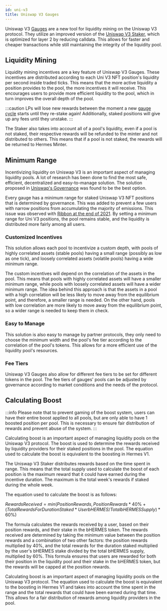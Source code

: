 ```yaml
---
id: uni-v3
title: Uniswap V3 Gauges
---
```


[//]: # (TODO:  Add examples)
[//]: # (TODO:  Link how Talos helps or users can take advantage of it's staked positions)

Uniswap V3 [Gauges](./introduction) are a new tool for liquidity mining on the Uniswap V3 protocol. They utilize an improved version of the [Uniswap V3 Staker](https://docs.uniswap.org/contracts/v3/guides/liquidity-mining/overview), which is optimized for layer 2 by reducing calldata. This allows for faster and cheaper transactions while still maintaining the integrity of the liquidity pool.

## Liquidity Mining

Liquidity mining incentives are a key feature of Uniswap V3 Gauges. These incentives are distributed according to each Uni V3 NFT position's liquidity per second inside traded ticks. This means that the more active liquidity a position provides to the pool, the more incentives it will receive. This encourages users to provide more efficient liquidity to the pool, which in turn improves the overall depth of the pool.

:::caution
LPs will lose new rewards between the moment a new [gauge cycle](./introduction/#gauge-cycle) starts until they re-stake again! Additionally, staked positions will give up any fees until they unstake.
:::

The Staker also takes into account all of a pool's liquidity, even if a pool is not staked, their respective rewards will be refunded to the minter and not distributed to others. This means that if a pool is not staked, the rewards will be returned to Hermes Minter.

## Minimum Range

Incentivizing liquidity on Uniswap V3 is an important aspect of managing liquidity pools. A lot of research has been done to find the most safe, efficient, decentralized and easy-to-manage solution. The solution proposed in [Uniswap's Governance](https://gov.uniswap.org/t/consensus-check-should-uniswap-incentivize-liquidity-on-optimism-and-arbitrum/15288/13) was found to be the best option.

Every gauge has a minimum range for staked Uniswap V3 NFT positions that is determined by governance. This was added to prevent a few users with narrow positions from accumulating the majority of emissions. This issue was observed with [Ribbon at the end of 2021](https://medium.com/@revert_finance/onetickdao-eth-and-the-narrow-rangers-f9a376f7f0c9). By setting a minimum range for Uni V3 positions, the pool remains stable, and the liquidity is distributed more fairly among all users.

### Customized Incentives

This solution allows each pool to incentivize a custom depth, with pools of highly correlated assets (stable pools) having a small range (possibly as low as one tick), and loosely correlated assets (volatile pools) having a wide minimum range.

The custom incentives will depend on the correlation of the assets in the pool. This means that pools with highly correlated assets will have a smaller minimum range, while pools with loosely correlated assets will have a wider minimum range. The idea behind this approach is that the assets in a pool with a high correlation will be less likely to move away from the equilibrium point, and therefore, a smaller range is needed. On the other hand, pools with low correlation are more likely to move away from the equilibrium point, so a wider range is needed to keep them in check.

### Easy to Manage

This solution is also easy to manage by partner protocols, they only need to choose the minimum width and the pool's fee tier according to the correlation of the pool's tokens. This allows for a more efficient use of the liquidity pool's resources.

### Fee Tiers

Uniswap V3 Gauges also allow for different fee tiers to be set for different tokens in the pool. The fee tiers of gauges' pools can be adjusted by governance according to market conditions and the needs of the protocol.

## Calculating Boost

:::info
Please note that to prevent gaming of the boost system, users can have their entire boost applied to all pools, but are only able to have 1 boosted position per pool. This is necessary to ensure fair distribution of rewards and prevent abuse of the system.
:::

Calculating boost is an important aspect of managing liquidity pools on the Uniswap V3 protocol. The boost is used to determine the rewards received by liquidity providers for their staked positions in the pool. The equation used to calculate the boost is equivalent to the boosting in Hermes V1.

The Uniswap V3 Staker distributes rewards based on the time spent in range. This means that the total supply used to calculate the boost of each position is the maximum reward that it could have earned during the incentive duration. The maximum is the total week's rewards if staked during the whole week.

The equation used to calculate the boost is as follows:

$Rewards Received = min(Position Rewards, Position Rewards * 40\% + (Total Rewards For Duration Staked * User bHERMES / Total bHERMES Supply) * 60\%)$

The formula calculates the rewards received by a user, based on their position rewards, and their stake in the bHERMES token. The rewards received are determined by taking the minimum value between the position rewards and a combination of two other factors: the position rewards multiplied by 40%, and the total rewards for the duration staked multiplied by the user's bHERMES stake divided by the total bHERMES supply, multiplied by 60%. This formula ensures that users are rewarded for both their position in the liquidity pool and their stake in the bHERMES token, but the rewards will be capped at the position rewards.

Calculating boost is an important aspect of managing liquidity pools on the Uniswap V3 protocol. The equation used to calculate the boost is equivalent to the boosting in Hermes V1 and takes into account the time spent in the range and the total rewards that could have been earned during that time. This allows for a fair distribution of rewards among liquidity providers in the pool.
